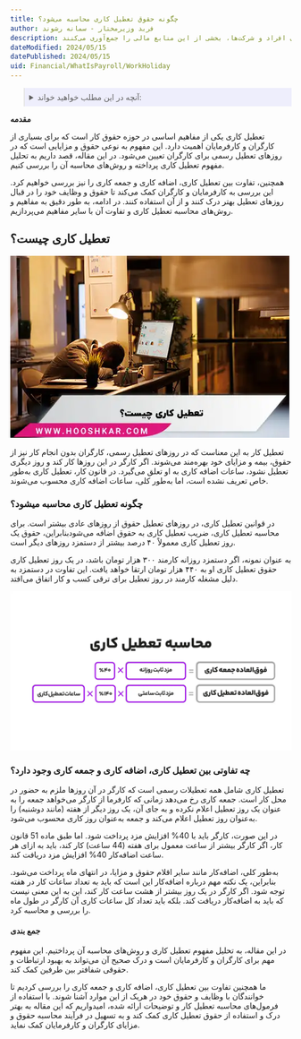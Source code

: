 ```yaml
---
title: چگونه حقوق تعطیل کاری محاسبه می‌شود؟
author: فربد وزیرمختار - سمانه رشوند
description: مالیات بر درآمد یکی از ابزارهای کلیدی دولت‌ها برای تامین مالی عمومی و سیاست‌گذاری اقتصادی محسوب می‌شود. دولت‌ها با وضع مالیات بر درآمدهای افراد و شرکت‌ها، بخشی از این منابع مالی را جمع‌آوری می‌کنند. 
dateModified: 2024/05/15
datePublished: 2024/05/15
uid: Financial/WhatIsPayroll/WorkHoliday
---
```


<blockquote style="background-color:#eeeefc; padding:0.5rem">
<details>
  <summary>آنچه در این مطلب خواهید خواند:</summary>
  <ul>
   <li>تعطیل کاری چیست</li>
   <li>چگونه تعطیل کاری محاسبه میشود</li>
   <li>چه تفاوتی بین تعطیل کاری، اضافه کاری و جمعه کاری وجود دارد</li>
   <li>جمع بندی</li>
  </ul>
</details>
</blockquote>

**مقدمه**

تعطیل کاری یکی از مفاهیم اساسی در حوزه حقوق کار است که برای بسیاری از کارگران و کارفرمایان اهمیت دارد. این مفهوم به نوعی حقوق و مزایایی است که در روزهای تعطیل رسمی برای کارگران تعیین می‌شود. در این مقاله، قصد داریم به تحلیل مفهوم تعطیل کاری پرداخته و روش‌های محاسبه آن را بررسی کنیم. 

همچنین، تفاوت بین تعطیل کاری، اضافه کاری و جمعه کاری را نیز بررسی خواهیم کرد. این بررسی به کارفرمایان و کارگران کمک می‌کند تا حقوق و وظایف خود را در قبال روزهای تعطیل بهتر درک کنند و از آن استفاده کنند. در ادامه، به طور دقیق به مفاهیم و روش‌های محاسبه تعطیل کاری و تفاوت آن با سایر مفاهیم می‌پردازیم.

## تعطیل کاری چیست؟

![محاسبه تعطیل کاری](./Images/WorkHoliday02.webp)

تعطیل کار به این معناست که در روزهای تعطیل رسمی، کارگران بدون انجام کار نیز از حقوق، بیمه و مزایای خود بهره‌مند می‌شوند. اگر کارگر در این روزها کار کند و روز دیگری تعطیل نشود، ساعات اضافه کاری به او تعلق می‌گیرد. در قانون کار، تعطیل کاری به‌طور خاص تعریف نشده است، اما به‌طور کلی، ساعات اضافه کاری محسوب می‌شوند.

### چگونه تعطیل کاری محاسبه میشود؟

در قوانین تعطیل کاری، در روزهای تعطیل حقوق از روزهای عادی بیشتر است. برای محاسبه تعطیل کاری، ضریب تعطیل کاری به حقوق اضافه می‌شودبنابراین، حقوق یک روز تعطیل کاری معمولاً ۴۰ درصد بیشتر از دستمزد روزهای دیگر است.

به عنوان نمونه، اگر دستمزد روزانه کارمند ۳۰۰ هزار تومان باشد، در یک روز تعطیل کاری حقوق تعطیل کاری او به ۴۴۰ هزار تومان ارتقا خواهد یافت. این تفاوت در دستمزد به دلیل مشغله کارمند در روز تعطیل برای ترقی کسب و کار اتفاق می‌افتد.

![محاسبه تعطیل کاری](./Images/WorkHoliday.webp)

### چه تفاوتی بین تعطیل کاری، اضافه کاری و جمعه کاری وجود دارد؟

تعطیل کاری شامل همه تعطیلات رسمی است که کارگر در آن روزها ملزم به حضور در محل کار است. جمعه کاری رخ می‌دهد زمانی که کارفرما از کارگر می‌خواهد جمعه را به عنوان یک روز تعطیل اعلام نکرده و به جای آن، یک روز دیگر از هفته (مانند دوشنبه) را به‌عنوان روز تعطیل اعلام می‌کند و جمعه به‌عنوان روز کاری محسوب می‌شود. 

در این صورت، کارگر باید با 40% افزایش مزد پرداخت شود. اما طبق ماده 51 قانون کار، اگر کارگر بیشتر از ساعت معمول برای هفته (44 ساعت) کار کند، باید به ازای هر ساعت اضافه‌کار 40% افزایش مزد دریافت کند.

به‌طور کلی، اضافه‌کار مانند سایر اقلام حقوق و مزایا، در انتهای ماه پرداخت می‌شود. بنابراین، یک نکته مهم درباره اضافه‌کار این است که باید به تعداد ساعات کار در هفته توجه شود. اگر کارگر در یک روز بیشتر از هشت ساعت کار کند، این به این معنی نیست که باید به اضافه‌کار دریافت کند. بلکه باید تعداد کل ساعات کاری آن کارگر در طول ماه را بررسی و محاسبه کرد.

#### جمع بندی

در این مقاله، به تحلیل مفهوم تعطیل کاری و روش‌های محاسبه آن پرداختیم. این مفهوم مهم برای کارگران و کارفرمایان است و درک صحیح آن می‌تواند به بهبود ارتباطات و حقوقی شفافتر بین طرفین کمک کند.

 ما همچنین تفاوت بین تعطیل کاری، اضافه کاری و جمعه کاری را بررسی کردیم تا خوانندگان با وظایف و حقوق خود در هریک از این موارد آشنا شوند. با استفاده از فرمول‌های محاسبه تعطیل کار و توضیحات ارائه شده، امیدواریم که این مقاله به بهتر درک و استفاده از حقوق تعطیل کاری کمک کند و به تسهیل در فرآیند محاسبه حقوق و مزایای کارگران و کارفرمایان کمک نماید.

